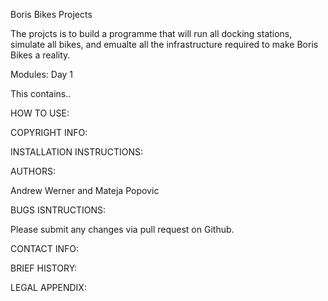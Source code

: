 Boris Bikes Projects

The projcts is to build a programme that will run all docking stations, simulate all bikes, and emualte all the infrastructure required to make Boris Bikes a reality. 

Modules: Day 1

This contains..


HOW TO USE:


COPYRIGHT INFO:

INSTALLATION INSTRUCTIONS:

AUTHORS:

Andrew Werner and Mateja Popovic

BUGS ISNTRUCTIONS:

Please submit any changes via pull request on Github.

CONTACT INFO:

BRIEF HISTORY:

LEGAL APPENDIX:

